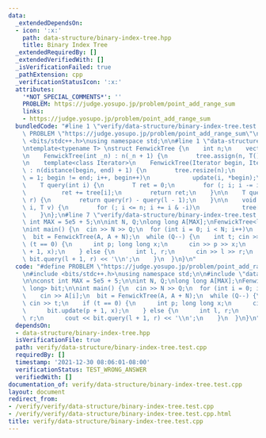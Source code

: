 ```yaml
---
data:
  _extendedDependsOn:
  - icon: ':x:'
    path: data-structure/binary-index-tree.hpp
    title: Binary Index Tree
  _extendedRequiredBy: []
  _extendedVerifiedWith: []
  _isVerificationFailed: true
  _pathExtension: cpp
  _verificationStatusIcon: ':x:'
  attributes:
    '*NOT_SPECIAL_COMMENTS*': ''
    PROBLEM: https://judge.yosupo.jp/problem/point_add_range_sum
    links:
    - https://judge.yosupo.jp/problem/point_add_range_sum
  bundledCode: "#line 1 \"verify/data-structure/binary-index-tree.test.cpp\"\n#define\
    \ PROBLEM \"https://judge.yosupo.jp/problem/point_add_range_sum\"\n\n#include\
    \ <bits/stdc++.h>\nusing namespace std;\n\n#line 1 \"data-structure/binary-index-tree.hpp\"\
    \ntemplate<typename T> \nstruct FenwickTree {\n    int n;\n    vector<T> tree;\n\
    \n    FenwickTree(int _n) : n(_n + 1) {\n        tree.assign(n, T());\n    }\n\
    \n    template<class Iterator>\n    FenwickTree(Iterator begin, Iterator end)\
    \ : n(distance(begin, end) + 1) {\n        tree.resize(n);\n        for (int i\
    \ = 1; begin != end; i++, begin++)\n            update(i, *begin);\n    }\n\n\
    \    T query(int i) {\n        T ret = 0;\n        for (; i; i -= i & -i)\n  \
    \          ret += tree[i];\n        return ret;\n    }\n\n    T query(int l, int\
    \ r) {\n        return query(r) - query(l - 1);\n    }\n\n    void update(int\
    \ i, T v) {\n        for (; i <= n; i += i & -i)\n            tree[i] += v;\n\
    \    }\n};\n#line 7 \"verify/data-structure/binary-index-tree.test.cpp\"\n\nconst\
    \ int MAX = 5e5 + 5;\n\nint N, Q;\nlong long A[MAX];\nFenwickTree<long long> bit;\n\
    \nint main() {\n  cin >> N >> Q;\n  for (int i = 0; i < N; i++)\n    cin >> A[i];\n\
    \  bit = FenwickTree(A, A + N);\n  while (Q--) {\n    int t; cin >> t;\n    if\
    \ (t == 0) {\n      int p; long long x;\n      cin >> p >> x;\n      bit.update(p\
    \ + 1, x);\n    } else {\n      int l, r;\n      cin >> l >> r;\n      cout <<\
    \ bit.query(l + 1, r) << '\\n';\n    }\n  }\n}\n"
  code: "#define PROBLEM \"https://judge.yosupo.jp/problem/point_add_range_sum\"\n\
    \n#include <bits/stdc++.h>\nusing namespace std;\n\n#include \"data-structure/binary-index-tree.hpp\"\
    \n\nconst int MAX = 5e5 + 5;\n\nint N, Q;\nlong long A[MAX];\nFenwickTree<long\
    \ long> bit;\n\nint main() {\n  cin >> N >> Q;\n  for (int i = 0; i < N; i++)\n\
    \    cin >> A[i];\n  bit = FenwickTree(A, A + N);\n  while (Q--) {\n    int t;\
    \ cin >> t;\n    if (t == 0) {\n      int p; long long x;\n      cin >> p >> x;\n\
    \      bit.update(p + 1, x);\n    } else {\n      int l, r;\n      cin >> l >>\
    \ r;\n      cout << bit.query(l + 1, r) << '\\n';\n    }\n  }\n}\n"
  dependsOn:
  - data-structure/binary-index-tree.hpp
  isVerificationFile: true
  path: verify/data-structure/binary-index-tree.test.cpp
  requiredBy: []
  timestamp: '2021-12-30 08:06:01-08:00'
  verificationStatus: TEST_WRONG_ANSWER
  verifiedWith: []
documentation_of: verify/data-structure/binary-index-tree.test.cpp
layout: document
redirect_from:
- /verify/verify/data-structure/binary-index-tree.test.cpp
- /verify/verify/data-structure/binary-index-tree.test.cpp.html
title: verify/data-structure/binary-index-tree.test.cpp
---
```


